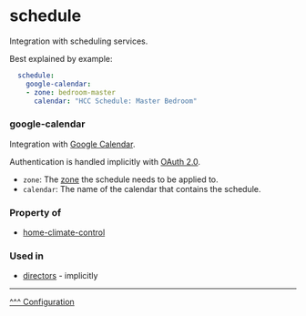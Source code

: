schedule
==

Integration with scheduling services.

Best explained by example:

```yaml
  schedule:
    google-calendar:
    - zone: bedroom-master
      calendar: "HCC Schedule: Master Bedroom"
```

### google-calendar

Integration with [Google Calendar](https://calendar.google.com/).

Authentication is handled implicitly with [OAuth 2.0](https://oauth.net/2/).

* `zone`: The [zone](./zones.md) the schedule needs to be applied to.
* `calendar`: The name of the calendar that contains the schedule.

### Property of
* [home-climate-control](./home-climate-control.md)

### Used in
* [directors](./directors.md) - implicitly

---
[^^^ Configuration](./index.md)

